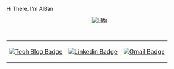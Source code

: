 Hi There. I'm AlBan

<div align=center>

[![Hits](https://hits.seeyoufarm.com/api/count/incr/badge.svg?url=https%3A%2F%2Fgithub.com%2Falbaneo93)](https://hits.seeyoufarm.com)

</div>
<br>
<div align=center>
<table>
<tr>
<td>

[![Tech Blog Badge](http://img.shields.io/badge/-Tech%20blog-black?style=flat-square&logo=github&link=https://albaneo93.github.io/)](https://albaneo93.github.io/)

</td>
<td>

[![Linkedin Badge](https://img.shields.io/badge/-LinkedIn-blue?style=flat-square&logo=Linkedin&logoColor=white&link=https://www.linkedin.com/in/seong-yun-byeon-8183a8113/)](https://www.linkedin.com/in/seong-yun-byeon-8183a8113/)

</td>
<td>

[![Gmail Badge](https://img.shields.io/badge/Gmail-d14836?style=flat-square&logo=Gmail&logoColor=white&link=mailto:albaneo0724@gmail.com)](mailto:albaneo0724@gmail.com)

</td>
</tr>

</table>

</div>
